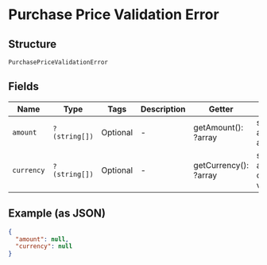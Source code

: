 
# Purchase Price Validation Error

## Structure

`PurchasePriceValidationError`

## Fields

| Name | Type | Tags | Description | Getter | Setter |
|  --- | --- | --- | --- | --- | --- |
| `amount` | `?(string[])` | Optional | - | getAmount(): ?array | setAmount(?array amount): void |
| `currency` | `?(string[])` | Optional | - | getCurrency(): ?array | setCurrency(?array currency): void |

## Example (as JSON)

```json
{
  "amount": null,
  "currency": null
}
```

